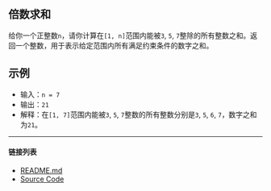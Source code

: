 ## 倍数求和

给你一个正整数`n`，请你计算在`[1, n]`范围内能被`3`, `5`, `7`整除的所有整数之和。返回一个整数，用于表示给定范围内所有满足约束条件的数字之和。

## 示例

- 输入：`n = 7`
- 输出：`21`
- 解释：在`[1, 7]`范围内能被`3`, `5`, `7`整数的所有整数分别是`3`, `5`, `6`, `7`，数字之和为`21`。

---
#### 链接列表

- [README.md](../../README.md)
- [Source Code](./daily.c)